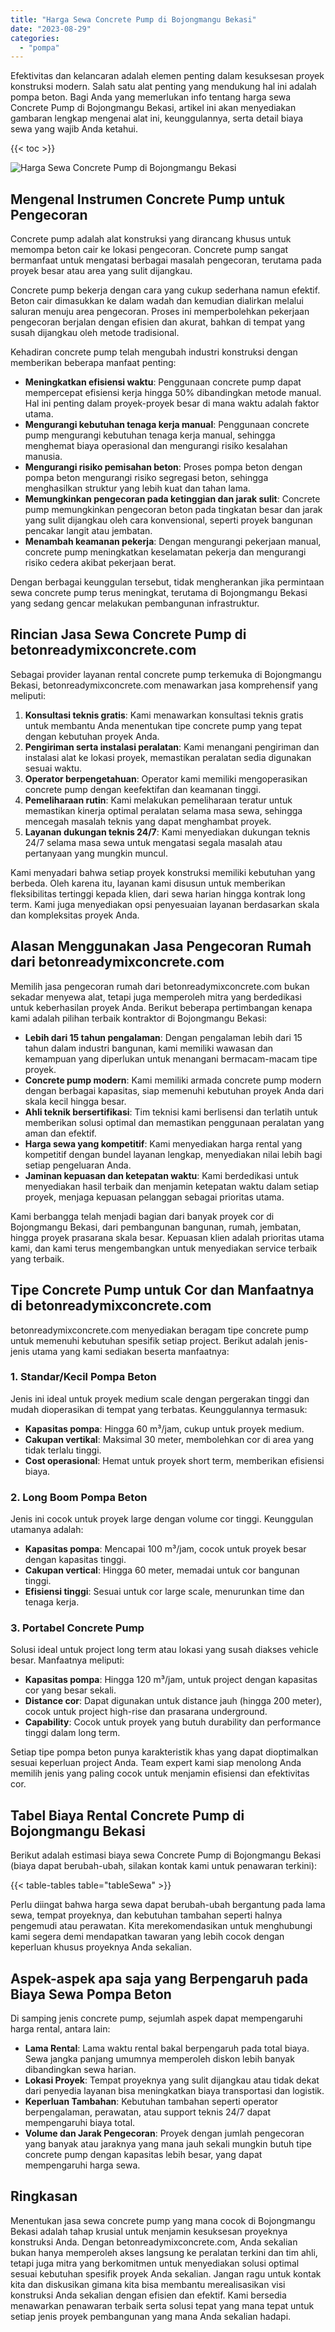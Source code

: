 ```yaml
---
title: "Harga Sewa Concrete Pump di Bojongmangu Bekasi"
date: "2023-08-29"
categories: 
  - "pompa"
---
```


Efektivitas dan kelancaran adalah elemen penting dalam kesuksesan proyek konstruksi modern. Salah satu alat penting yang mendukung hal ini adalah pompa beton. Bagi Anda yang memerlukan info tentang harga sewa Concrete Pump di Bojongmangu Bekasi, artikel ini akan menyediakan gambaran lengkap mengenai alat ini, keunggulannya, serta detail biaya sewa yang wajib Anda ketahui.

{{< toc >}}

![Harga Sewa Concrete Pump di Bojongmangu Bekasi](https://betoncor8.github.io/pump/concrete-pump%20(5).png)

## Mengenal Instrumen Concrete Pump untuk Pengecoran

Concrete pump adalah alat konstruksi yang dirancang khusus untuk memompa beton cair ke lokasi pengecoran. Concrete pump sangat bermanfaat untuk mengatasi berbagai masalah pengecoran, terutama pada proyek besar atau area yang sulit dijangkau.

Concrete pump bekerja dengan cara yang cukup sederhana namun efektif. Beton cair dimasukkan ke dalam wadah dan kemudian dialirkan melalui saluran menuju area pengecoran. Proses ini memperbolehkan pekerjaan pengecoran berjalan dengan efisien dan akurat, bahkan di tempat yang susah dijangkau oleh metode tradisional.

Kehadiran concrete pump telah mengubah industri konstruksi dengan memberikan beberapa manfaat penting:

- **Meningkatkan efisiensi waktu**: Penggunaan concrete pump dapat mempercepat efisiensi kerja hingga 50% dibandingkan metode manual. Hal ini penting dalam proyek-proyek besar di mana waktu adalah faktor utama.
- **Mengurangi kebutuhan tenaga kerja manual**: Penggunaan concrete pump mengurangi kebutuhan tenaga kerja manual, sehingga menghemat biaya operasional dan mengurangi risiko kesalahan manusia.
- **Mengurangi risiko pemisahan beton**: Proses pompa beton dengan pompa beton mengurangi risiko segregasi beton, sehingga menghasilkan struktur yang lebih kuat dan tahan lama.
- **Memungkinkan pengecoran pada ketinggian dan jarak sulit**: Concrete pump memungkinkan pengecoran beton pada tingkatan besar dan jarak yang sulit dijangkau oleh cara konvensional, seperti proyek bangunan pencakar langit atau jembatan.
- **Menambah keamanan pekerja**: Dengan mengurangi pekerjaan manual, concrete pump meningkatkan keselamatan pekerja dan mengurangi risiko cedera akibat pekerjaan berat.

Dengan berbagai keunggulan tersebut, tidak mengherankan jika permintaan sewa concrete pump terus meningkat, terutama di Bojongmangu Bekasi yang sedang gencar melakukan pembangunan infrastruktur.

## Rincian Jasa Sewa Concrete Pump di betonreadymixconcrete.com

Sebagai provider layanan rental concrete pump terkemuka di Bojongmangu Bekasi, betonreadymixconcrete.com menawarkan jasa komprehensif yang meliputi:

1. **Konsultasi teknis gratis**: Kami menawarkan konsultasi teknis gratis untuk membantu Anda menentukan tipe concrete pump yang tepat dengan kebutuhan proyek Anda.
2. **Pengiriman serta instalasi peralatan**: Kami menangani pengiriman dan instalasi alat ke lokasi proyek, memastikan peralatan sedia digunakan sesuai waktu.
3. **Operator berpengetahuan**: Operator kami memiliki mengoperasikan concrete pump dengan keefektifan dan keamanan tinggi.
4. **Pemeliharaan rutin**: Kami melakukan pemeliharaan teratur untuk memastikan kinerja optimal peralatan selama masa sewa, sehingga mencegah masalah teknis yang dapat menghambat proyek.
5. **Layanan dukungan teknis 24/7**: Kami menyediakan dukungan teknis 24/7 selama masa sewa untuk mengatasi segala masalah atau pertanyaan yang mungkin muncul.

Kami menyadari bahwa setiap proyek konstruksi memiliki kebutuhan yang berbeda. Oleh karena itu, layanan kami disusun untuk memberikan fleksibilitas tertinggi kepada klien, dari sewa harian hingga kontrak long term. Kami juga menyediakan opsi penyesuaian layanan berdasarkan skala dan kompleksitas proyek Anda.

## Alasan Menggunakan Jasa Pengecoran Rumah dari betonreadymixconcrete.com

Memilih jasa pengecoran rumah dari betonreadymixconcrete.com bukan sekadar menyewa alat, tetapi juga memperoleh mitra yang berdedikasi untuk keberhasilan proyek Anda. Berikut beberapa pertimbangan kenapa kami adalah pilihan terbaik kontraktor di Bojongmangu Bekasi:

- **Lebih dari 15 tahun pengalaman**: Dengan pengalaman lebih dari 15 tahun dalam industri bangunan, kami memiliki wawasan dan kemampuan yang diperlukan untuk menangani bermacam-macam tipe proyek.
- **Concrete pump modern**: Kami memiliki armada concrete pump modern dengan berbagai kapasitas, siap memenuhi kebutuhan proyek Anda dari skala kecil hingga besar.
- **Ahli teknik bersertifikasi**: Tim teknisi kami berlisensi dan terlatih untuk memberikan solusi optimal dan memastikan penggunaan peralatan yang aman dan efektif.
- **Harga sewa yang kompetitif**: Kami menyediakan harga rental yang kompetitif dengan bundel layanan lengkap, menyediakan nilai lebih bagi setiap pengeluaran Anda.
- **Jaminan kepuasan dan ketepatan waktu**: Kami berdedikasi untuk menyediakan hasil terbaik dan menjamin ketepatan waktu dalam setiap proyek, menjaga kepuasan pelanggan sebagai prioritas utama.

Kami berbangga telah menjadi bagian dari banyak proyek cor di Bojongmangu Bekasi, dari pembangunan bangunan, rumah, jembatan, hingga proyek prasarana skala besar. Kepuasan klien adalah prioritas utama kami, dan kami terus mengembangkan untuk menyediakan service terbaik yang terbaik.

## Tipe Concrete Pump untuk Cor dan Manfaatnya di betonreadymixconcrete.com

betonreadymixconcrete.com menyediakan beragam tipe concrete pump untuk memenuhi kebutuhan spesifik setiap project. Berikut adalah jenis-jenis utama yang kami sediakan beserta manfaatnya:

### 1\. Standar/Kecil Pompa Beton

Jenis ini ideal untuk proyek medium scale dengan pergerakan tinggi dan mudah dioperasikan di tempat yang terbatas. Keunggulannya termasuk:

- **Kapasitas pompa**: Hingga 60 m³/jam, cukup untuk proyek medium.
- **Cakupan vertikal**: Maksimal 30 meter, membolehkan cor di area yang tidak terlalu tinggi.
- **Cost operasional**: Hemat untuk proyek short term, memberikan efisiensi biaya.

### 2\. Long Boom Pompa Beton

Jenis ini cocok untuk proyek large dengan volume cor tinggi. Keunggulan utamanya adalah:

- **Kapasitas pompa**: Mencapai 100 m³/jam, cocok untuk proyek besar dengan kapasitas tinggi.
- **Cakupan vertical**: Hingga 60 meter, memadai untuk cor bangunan tinggi.
- **Efisiensi tinggi**: Sesuai untuk cor large scale, menurunkan time dan tenaga kerja.

### 3\. Portabel Concrete Pump

Solusi ideal untuk project long term atau lokasi yang susah diakses vehicle besar. Manfaatnya meliputi:

- **Kapasitas pompa**: Hingga 120 m³/jam, untuk project dengan kapasitas cor yang besar sekali.
- **Distance cor**: Dapat digunakan untuk distance jauh (hingga 200 meter), cocok untuk project high-rise dan prasarana underground.
- **Capability**: Cocok untuk proyek yang butuh durability dan performance tinggi dalam long term.

Setiap tipe pompa beton punya karakteristik khas yang dapat dioptimalkan sesuai keperluan project Anda. Team expert kami siap menolong Anda memilih jenis yang paling cocok untuk menjamin efisiensi dan efektivitas cor.

## Tabel Biaya Rental Concrete Pump di Bojongmangu Bekasi

Berikut adalah estimasi biaya sewa Concrete Pump di Bojongmangu Bekasi (biaya dapat berubah-ubah, silakan kontak kami untuk penawaran terkini):

{{< table-tables table="tableSewa" >}}

Perlu diingat bahwa harga sewa dapat berubah-ubah bergantung pada lama sewa, tempat proyeknya, dan kebutuhan tambahan seperti halnya pengemudi atau perawatan. Kita merekomendasikan untuk menghubungi kami segera demi mendapatkan tawaran yang lebih cocok dengan keperluan khusus proyeknya Anda sekalian.

## Aspek-aspek apa saja yang Berpengaruh pada Biaya Sewa Pompa Beton

Di samping jenis concrete pump, sejumlah aspek dapat mempengaruhi harga rental, antara lain:

- **Lama Rental**: Lama waktu rental bakal berpengaruh pada total biaya. Sewa jangka panjang umumnya memperoleh diskon lebih banyak dibandingkan sewa harian.
- **Lokasi Proyek**: Tempat proyeknya yang sulit dijangkau atau tidak dekat dari penyedia layanan bisa meningkatkan biaya transportasi dan logistik.
- **Keperluan Tambahan**: Kebutuhan tambahan seperti operator berpengalaman, perawatan, atau support teknis 24/7 dapat mempengaruhi biaya total.
- **Volume dan Jarak Pengecoran**: Proyek dengan jumlah pengecoran yang banyak atau jaraknya yang mana jauh sekali mungkin butuh tipe concrete pump dengan kapasitas lebih besar, yang dapat mempengaruhi harga sewa.

## Ringkasan

Menentukan jasa sewa concrete pump yang mana cocok di Bojongmangu Bekasi adalah tahap krusial untuk menjamin kesuksesan proyeknya konstruksi Anda. Dengan betonreadymixconcrete.com, Anda sekalian bukan hanya memperoleh akses langsung ke peralatan terkini dan tim ahli, tetapi juga mitra yang berkomitmen untuk menyediakan solusi optimal sesuai kebutuhan spesifik proyek Anda sekalian. Jangan ragu untuk kontak kita dan diskusikan gimana kita bisa membantu merealisasikan visi konstruksi Anda sekalian dengan efisien dan efektif. Kami bersedia menawarkan penawaran terbaik serta solusi tepat yang mana tepat untuk setiap jenis proyek pembangunan yang mana Anda sekalian hadapi.
